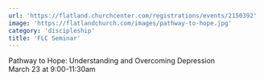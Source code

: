 ```yaml
---
url: 'https://flatland.churchcenter.com/registrations/events/2150392'
image: 'https://flatlandchurch.com/images/pathway-to-hope.jpg'
category: 'discipleship'
title: 'FLC Seminar'
---
```


Pathway to Hope: Understanding and Overcoming Depression<br>
March 23 at 9:00-11:30am
